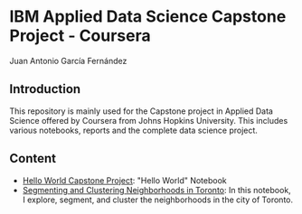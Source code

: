 # IBM Applied Data Science Capstone Project - Coursera
Juan Antonio García Fernández

## Introduction
This repository is mainly used for the Capstone project in Applied Data Science offered by Coursera from Johns Hopkins University.
This includes various notebooks, reports and the complete data science project.

## Content
* [Hello World Capstone Project](Hello-World-Capstone-Project.ipynb): "Hello World" Notebook
* [Segmenting and Clustering Neighborhoods in Toronto](Segmenting-and-Clustering-Neighborhoods-in-Toronto.ipynb): In this notebook, I explore, segment, and cluster the neighborhoods in the city of Toronto.

